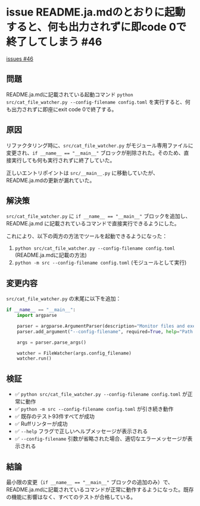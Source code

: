 # issue README.ja.mdのとおりに起動すると、何も出力されずに即code 0で終了してしまう #46
[issues #46](https://github.com/cat2151/cat-file-watcher/issues/46)

## 問題

README.ja.mdに記載されている起動コマンド `python src/cat_file_watcher.py --config-filename config.toml` を実行すると、何も出力されずに即座にexit code 0で終了する。

## 原因

リファクタリング時に、`src/cat_file_watcher.py` がモジュール専用ファイルに変更され、`if __name__ == "__main__"` ブロックが削除された。そのため、直接実行しても何も実行されずに終了していた。

正しいエントリポイントは `src/__main__.py` に移動していたが、README.ja.mdの更新が漏れていた。

## 解決策

`src/cat_file_watcher.py` に `if __name__ == "__main__"` ブロックを追加し、README.ja.md に記載されているコマンドで直接実行できるようにした。

これにより、以下の両方の方法でツールを起動できるようになった：
1. `python src/cat_file_watcher.py --config-filename config.toml` (README.ja.mdに記載の方法)
2. `python -m src --config-filename config.toml` (モジュールとして実行)

## 変更内容

`src/cat_file_watcher.py` の末尾に以下を追加：

```python
if __name__ == "__main__":
    import argparse

    parser = argparse.ArgumentParser(description="Monitor files and execute commands on timestamp changes")
    parser.add_argument("--config-filename", required=True, help="Path to the TOML configuration file")

    args = parser.parse_args()

    watcher = FileWatcher(args.config_filename)
    watcher.run()
```

## 検証

- ✅ `python src/cat_file_watcher.py --config-filename config.toml` が正常に動作
- ✅ `python -m src --config-filename config.toml` が引き続き動作
- ✅ 既存のテスト93件すべてが成功
- ✅ Ruffリンターが成功
- ✅ `--help` フラグで正しいヘルプメッセージが表示される
- ✅ `--config-filename` 引数が省略された場合、適切なエラーメッセージが表示される

## 結論

最小限の変更（`if __name__ == "__main__"` ブロックの追加のみ）で、README.ja.mdに記載されているコマンドが正常に動作するようになった。既存の機能に影響はなく、すべてのテストが合格している。
